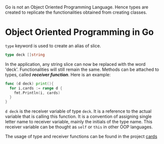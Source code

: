 Go is not an Object Oriented Programming Language. Hence types are created to replicate
the functionalities obtained from creating classes.

# Object Oriented Programming in Go
`type` keyword is used to create an alias of slice.
```go
type deck []string
```
In the application, any string slice can now be replaced with the word 'deck'.
Functionalities will still remain the same. Methods can be attached to types,
called ***receiver function***. Here is an example:
```go
func (d deck) print(){
  for i,cards := range d {
    fmt.Println(i, cards)
  }
}
```
`d deck` is the receiver variable of type `deck`. It is a reference to the
actual variable that is calling this function. It is a convention of assigning
single letter name to receiver variable, mainly the initials of the type name.
This receiver variable can be thought as `self` or `this` in other OOP languages.

The usage of type and receiver functions can be found in the project
[cards](https://github.com/code-lucidal58/go_lang_basics/tree/master/cards)
